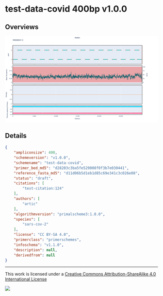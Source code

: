 # test-data-covid 400bp v1.0.0

## Overviews

![MN908947.3.png](work/MN908947.3.png)

## Details

```json
{
    "ampliconsize": 400,
    "schemeversion": "v1.0.0",
    "schemename": "test-data-covid",
    "primer_bed_md5": "d28203c3ba5fe529008f0f3b7e030441",
    "reference_fasta_md5": "d11d06b5d1eb1d85c69e341c3c026e08",
    "status": "draft",
    "citations": [
        "test-citation:124"
    ],
    "authors": [
        "artic"
    ],
    "algorithmversion": "primalscheme3:1.0.0",
    "species": [
        "sars-cov-2"
    ],
    "license": "CC BY-SA 4.0",
    "primerclass": "primerschemes",
    "infoschema": "v1.1.0",
    "description": null,
    "derivedfrom": null
}
```



------------------------------------------------------------------------

This work is licensed under a [Creative Commons Attribution-ShareAlike 4.0 International License](http://creativecommons.org/licenses/by-sa/4.0/) 

![](https://i.creativecommons.org/l/by-sa/4.0/88x31.png)